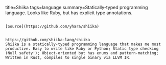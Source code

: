 title=Shiika
tags=language
summary=Statically-typed programming language. Looks like Ruby, but has explicit type annotations.
~~~~~~

[Source](https://github.com/yhara/shiika)


https://github.com/shiika-lang/shiika
Shiika is a statically-typed programming language that makes me most productive. Easy to write like Ruby or Python; Static type checking (Null safety!); Object-oriented but has enums and pattern-matching; Written in Rust, compiles to single binary via LLVM IR.
